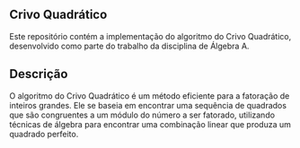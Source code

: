 ## Crivo Quadrático
Este repositório contém a implementação do algoritmo do Crivo Quadrático, desenvolvido como parte do trabalho da disciplina de Álgebra A.

## Descrição

O algoritmo do Crivo Quadrático é um método eficiente para a fatoração de inteiros grandes. Ele se baseia em encontrar uma sequência de quadrados que são congruentes a um módulo do número a ser fatorado, utilizando técnicas de álgebra para encontrar uma combinação linear que produza um quadrado perfeito.
